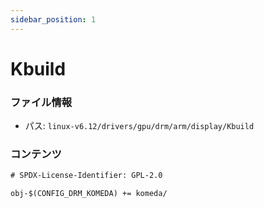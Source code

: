 ```yaml
---
sidebar_position: 1
---
```

# Kbuild

### ファイル情報

- パス: `linux-v6.12/drivers/gpu/drm/arm/display/Kbuild`

### コンテンツ

```txt
# SPDX-License-Identifier: GPL-2.0

obj-$(CONFIG_DRM_KOMEDA) += komeda/

```
